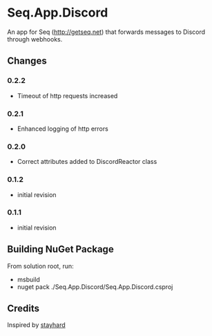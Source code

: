 # Seq.App.Discord

An app for Seq (http://getseq.net) that forwards messages to Discord through webhooks.

## Changes

### 0.2.2

- Timeout of http requests increased

### 0.2.1

- Enhanced logging of http errors

### 0.2.0

- Correct attributes added to DiscordReactor class

### 0.1.2

- initial revision

### 0.1.1

- initial revision

## Building NuGet Package

From solution root, run:

- msbuild
- nuget pack ./Seq.App.Discord/Seq.App.Discord.csproj

## Credits

Inspired by [stayhard](https://github.com/stayhard/Seq.App.HipChat)